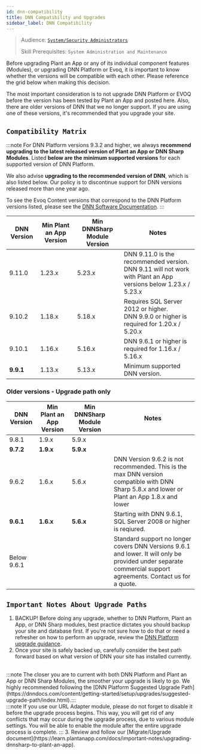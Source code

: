 ```yaml
---
id: dnn-compatibility
title: DNN Compatibility and Upgrades
sidebar_label: DNN Compatibility
---
```


> Audience: [`System/Security Administrators`](/docs/audience#systemsecurity-administrators)
> 
> Skill Prerequisites: `System Administration and Maintenance`

Before upgrading Plant an App or any of its individual component features (Modules), or upgrading DNN Platform or Evoq, it is important to know whether the versions will be compatible with each other. Please reference the grid below when making this decision.

The most important consideration is to not upgrade DNN Platform or EVOQ before the version has been tested by Plant an App and posted here. Also, there are older versions of DNN that we no longer support. If you are using one of these versions, it's recommended that you upgrade your site.

## `Compatibility Matrix`

:::note
For DNN Platform versions 9.3.2 and higher, we always <strong>recommend upgrading to the latest released version of Plant an App or DNN Sharp Modules</strong>. Listed **below are the minimum supported versions** for each supported version of DNN Platform.

We also advise <strong>upgrading to the recommended version of DNN</strong>, which is also listed below. Our policy is to discontinue support for DNN versions released more than one year ago.

To see the Evoq Content versions that correspond to the DNN Platform versions listed, please see the [DNN Software Documentation](https://www.dnnsoftware.com/docs/developers/product-versions.html).
:::

| DNN Version | Min Plant an App Version | Min DNNSharp Module Version | Notes |
| ----------- | ------------------------ | --------------------------- | ----- |
| 9.11.0 | 1.23.x | 5.23.x | DNN 9.11.0 is the recommended version.<br/>DNN 9.11 will not work with Plant an App versions below 1.23.x / 5.23.x |
| 9.10.2 | 1.18.x | 5.18.x | Requires SQL Server 2012 or higher.<br/>DNN 9.9.0 or higher is required for 1.20.x / 5.20.x |
| 9.10.1 | 1.16.x | 5.16.x | DNN 9.6.1 or higher is required for 1.16.x / 5.16.x |
| **9.9.1** | 1.13.x | 5.13.x | Minimum supported DNN version. |

### Older versions - Upgrade path only

| DNN Version | Min Plant an App Version | Min DNNSharp Module Version | Notes |
| ----------- | ------------------------ | --------------------------- | ----- |
| 9.8.1 | 1.9.x | 5.9.x |  |
| **9.7.2** | **1.9.x** | **5.9.x** |  |
| 9.6.2 | 1.6.x | 5.6.x | DNN Version 9.6.2 is not recommended. This is the max DNN version compatible with DNN Sharp 5.8.x and lower or Plant an App 1.8.x and lower |
| **9.6.1** | **1.6.x** | **5.6.x** | Starting with DNN 9.6.1, SQL Server 2008 or higher is reqiured. |
| Below 9.6.1 |  |  | Standard support no longer covers DNN Versions 9.6.1 and lower. It will only be provided under separate commercial support agreements. Contact us for a quote. |

## `Important Notes About Upgrade Paths`

1. BACKUP! Before doing any upgrade, whether to DNN Platform, Plant an App, or DNN Sharp modules, best practice dictates you should backup your site and database first. If you're not sure how to do that or need a refresher on how to perform an upgrade, review the [DNN Platform upgrade guidance](https://dnndocs.com/content/getting-started/setup/upgrades/index.html).
2. Once your site is safely backed up, carefully consider the best path forward based on what version of DNN your site has installed currently.
<br/>
    :::note
    The closer you are to current with both DNN Platform and Plant an App or DNN Sharp Modules, the smoother your upgrade is likely to go. We highly recommended following the [DNN Platform Suggested Upgrade Path](https://dnndocs.com/content/getting-started/setup/upgrades/suggested-upgrade-path/index.html).:::
<br/>
    :::note
    If you use our URL Adapter module, please do not forget to disable it before the upgrade process begins. This way, you will get rid of any conflicts that may occur during the upgrade process, due to various module settings. You will be able to enable the module after the entire upgrade process is complete.
    :::
3. Review and follow our [Migrate/Upgrade document](https://learn.plantanapp.com/docs/important-notes/upgrading-dnnsharp-to-plant-an-app).